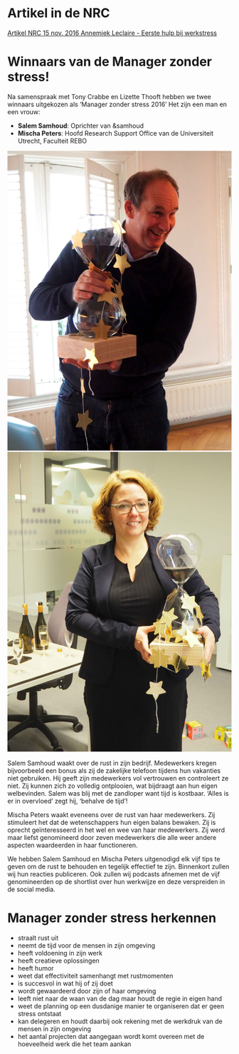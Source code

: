 # Artikel in de NRC
[Artikel NRC 15 nov. 2016 Annemiek Leclaire - Eerste hulp bij werkstress](https://www.nrc.nl/nieuws/2016/11/15/eerste-hulp-bij-werkstress-5279468-a1531883)

# Winnaars van de Manager zonder stress!
Na samenspraak met Tony Crabbe en Lizette Thooft hebben we twee winnaars uitgekozen als ‘Manager zonder stress 2016’ Het zijn een man en een vrouw:

- **Salem Samhoud**: Oprichter van &samhoud
- **Mischa Peters**: Hoofd Research Support Office van de Universiteit Utrecht, Faculteit REBO

<div class="img-group">
  <a href="/assets/Salem%20Samhoud.JPG"><img src="/assets/Salem%20Samhoud-web.jpg" alt="Salem Samhoud"></a>
  <a href="/assets/Mischa%20Peters.JPG"><img src="/assets/Mischa%20Peters-web.jpg" alt="Mischa Peters"></a>
</div>

Salem Samhoud waakt over de rust in zijn bedrijf. Medewerkers kregen bijvoorbeeld een bonus als zij de zakelijke telefoon tijdens hun vakanties niet gebruiken. Hij geeft zijn medewerkers vol vertrouwen en controleert ze niet. Zij kunnen zich zo volledig ontplooien, wat bijdraagt aan hun eigen welbevinden. Salem was blij met de zandloper want tijd is kostbaar. ‘Alles is er in overvloed’ zegt hij, ‘behalve de tijd’!

Mischa Peters waakt eveneens over de rust van haar medewerkers. Zij stimuleert het dat de wetenschappers hun eigen balans bewaken. Zij is oprecht geïnteresseerd in het wel en wee van haar medewerkers. Zij werd maar liefst genomineerd door zeven medewerkers die alle weer andere aspecten waardeerden in haar functioneren. 

We hebben Salem Samhoud en Mischa Peters uitgenodigd elk vijf tips te geven om de rust te behouden en tegelijk effectief te zijn. Binnenkort zullen wij hun reacties publiceren. Ook zullen wij podcasts afnemen met de vijf genomineerden op de shortlist over hun werkwijze en deze verspreiden in de social media.

# Manager zonder stress herkennen

- straalt rust uit
- neemt de tijd voor de mensen in zijn omgeving
- heeft voldoening in zijn werk
- heeft creatieve oplossingen
- heeft humor
- weet dat effectiviteit samenhangt met rustmomenten
- is succesvol in wat hij of zij doet
- wordt gewaardeerd door zijn of haar omgeving
- leeft niet naar de waan van de dag maar houdt de regie in eigen hand
- weet de planning op een dusdanige manier te organiseren dat er geen stress ontstaat
- kan delegeren en houdt daarbij ook rekening met de werkdruk van de mensen in zijn omgeving
- het aantal projecten dat aangegaan wordt komt overeen met de hoeveelheid werk die het team aankan
